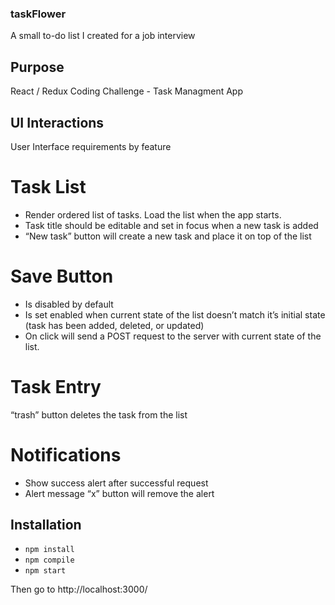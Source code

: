 ### taskFlower
A small to-do list I created for a job interview

## Purpose

React / Redux Coding Challenge - Task Managment App

## UI Interactions

User Interface requirements by feature

# Task List

* Render ordered list of tasks. Load the list when the app starts.
* Task title should be editable and set in focus when a new task is added
* “New task” button will create a new task and place it on top of the list

# Save Button

* Is disabled by default
* Is set enabled when current state of the list doesn’t match it’s initial state (task has been added, deleted, or updated)
* On click will send a POST request to the server with current state of the list.

# Task Entry

“trash” button deletes the task from the list

# Notifications

* Show success alert after successful request
* Alert message “x” button will remove the alert


## Installation

* `npm install`
* `npm compile`
* `npm start`

Then go to http://localhost:3000/

